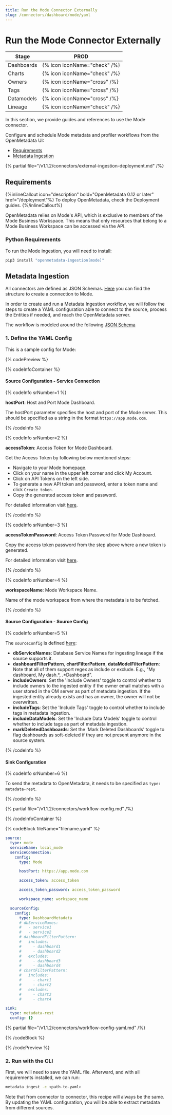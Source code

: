 ```yaml
---
title: Run the Mode Connector Externally
slug: /connectors/dashboard/mode/yaml
---
```


# Run the Mode Connector Externally

| Stage      | PROD                         |
|------------|------------------------------|
| Dashboards | {% icon iconName="check" /%} |
| Charts     | {% icon iconName="check" /%} |
| Owners     | {% icon iconName="cross" /%} |
| Tags       | {% icon iconName="cross" /%} |
| Datamodels | {% icon iconName="cross" /%} |
| Lineage    | {% icon iconName="check" /%} |

In this section, we provide guides and references to use the Mode connector.

Configure and schedule Mode metadata and profiler workflows from the OpenMetadata UI:

- [Requirements](#requirements)
- [Metadata Ingestion](#metadata-ingestion)

{% partial file="/v1.1.2/connectors/external-ingestion-deployment.md" /%}

## Requirements

{%inlineCallout icon="description" bold="OpenMetadata 0.12 or later" href="/deployment"%}
To deploy OpenMetadata, check the Deployment guides.
{%/inlineCallout%}

OpenMetadata relies on Mode's API, which is exclusive to members of the Mode Business Workspace. This means that only resources that belong to a Mode Business Workspace can be accessed via the API.

### Python Requirements

To run the Mode ingestion, you will need to install:

```bash
pip3 install "openmetadata-ingestion[mode]"
```

## Metadata Ingestion

All connectors are defined as JSON Schemas.
[Here](https://github.com/open-metadata/OpenMetadata/blob/main/openmetadata-spec/src/main/resources/json/schema/entity/services/connections/dashboard/modeConnection.json)
you can find the structure to create a connection to Mode.

In order to create and run a Metadata Ingestion workflow, we will follow
the steps to create a YAML configuration able to connect to the source,
process the Entities if needed, and reach the OpenMetadata server.

The workflow is modeled around the following
[JSON Schema](https://github.com/open-metadata/OpenMetadata/blob/main/openmetadata-spec/src/main/resources/json/schema/metadataIngestion/workflow.json)

### 1. Define the YAML Config

This is a sample config for Mode:

{% codePreview %}

{% codeInfoContainer %}

#### Source Configuration - Service Connection

{% codeInfo srNumber=1 %}

**hostPort**: Host and Port Mode Dashboard.

The hostPort parameter specifies the host and port of the Mode server. This should be specified as a string in the format `https://app.mode.com`.

{% /codeInfo %}

{% codeInfo srNumber=2 %}

**accessToken**: Access Token for Mode Dashboard.

Get the Access Token by following below mentioned steps:
- Navigate to your Mode homepage.
- Click on your name in the upper left corner and click My Account.
- Click on API Tokens on the left side.
- To generate a new API token and password, enter a token name and click `Create token`.
- Copy the generated access token and password.

For detailed information visit [here](https://mode.com/developer/api-reference/introduction/).

{% /codeInfo %}

{% codeInfo srNumber=3 %}

**accessTokenPassword**: Access Token Password for Mode Dashboard.

Copy the access token password from the step above where a new token is generated.

For detailed information visit [here](https://mode.com/developer/api-reference/introduction/).

{% /codeInfo %}

{% codeInfo srNumber=4 %}

**workspaceName**: Mode Workspace Name.

Name of the mode workspace from where the metadata is to be fetched.

{% /codeInfo %}

#### Source Configuration - Source Config

{% codeInfo srNumber=5 %}

The `sourceConfig` is defined [here](https://github.com/open-metadata/OpenMetadata/blob/main/openmetadata-spec/src/main/resources/json/schema/metadataIngestion/dashboardServiceMetadataPipeline.json):

- **dbServiceNames**: Database Service Names for ingesting lineage if the source supports it.
- **dashboardFilterPattern**, **chartFilterPattern**, **dataModelFilterPattern**: Note that all of them support regex as include or exclude. E.g., "My dashboard, My dash.*, .*Dashboard".
- **includeOwners**: Set the 'Include Owners' toggle to control whether to include owners to the ingested entity if the owner email matches with a user stored in the OM server as part of metadata ingestion. If the ingested entity already exists and has an owner, the owner will not be overwritten.
- **includeTags**: Set the 'Include Tags' toggle to control whether to include tags in metadata ingestion.
- **includeDataModels**: Set the 'Include Data Models' toggle to control whether to include tags as part of metadata ingestion.
- **markDeletedDashboards**: Set the 'Mark Deleted Dashboards' toggle to flag dashboards as soft-deleted if they are not present anymore in the source system.

{% /codeInfo %}

#### Sink Configuration

{% codeInfo srNumber=6 %}

To send the metadata to OpenMetadata, it needs to be specified as `type: metadata-rest`.

{% /codeInfo %}

{% partial file="/v1.1.2/connectors/workflow-config.md" /%}

{% /codeInfoContainer %}

{% codeBlock fileName="filename.yaml" %}

```yaml
source:
  type: mode
  serviceName: local_mode
  serviceConnection:
    config:
      type: Mode
```
```yaml {% srNumber=1 %}
      hostPort: https://app.mode.com
```
```yaml {% srNumber=2 %}
      access_token: access_token
```
```yaml {% srNumber=3 %}
      access_token_password: access_token_password
```
```yaml {% srNumber=4 %}
      workspace_name: workspace_name
```
```yaml {% srNumber=5 %}
  sourceConfig:
    config:
      type: DashboardMetadata
      # dbServiceNames:
      #   - service1
      #   - service2
      # dashboardFilterPattern:
      #   includes:
      #     - dashboard1
      #     - dashboard2
      #   excludes:
      #     - dashboard3
      #     - dashboard4
      # chartFilterPattern:
      #   includes:
      #     - chart1
      #     - chart2
      #   excludes:
      #     - chart3
      #     - chart4
```
```yaml {% srNumber=6 %}
sink:
  type: metadata-rest
  config: {}
```

{% partial file="/v1.1.2/connectors/workflow-config-yaml.md" /%}

{% /codeBlock %}

{% /codePreview %}

### 2. Run with the CLI

First, we will need to save the YAML file. Afterward, and with all requirements installed, we can run:

```bash
metadata ingest -c <path-to-yaml>
```

Note that from connector to connector, this recipe will always be the same. By updating the YAML configuration,
you will be able to extract metadata from different sources.

